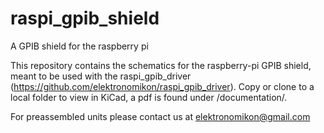 # raspi_gpib_shield
A GPIB shield for the raspberry pi

This repository contains the schematics for the raspberry-pi GPIB shield, meant to be used with the raspi_gpib_driver (https://github.com/elektronomikon/raspi_gpib_driver).
Copy or clone to a local folder to view in KiCad, a pdf is found under /documentation/.

For preassembled units please contact us at elektronomikon@gmail.com
